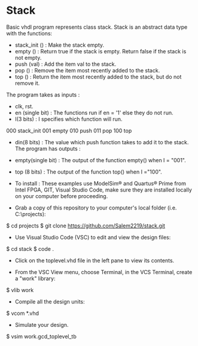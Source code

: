 # Stack
Basic vhdl program represents class stack. Stack is an abstract data type with the functions:
- stack_init () : Make the stack empty.
- empty () : Return true if the stack is empty. Return false if the stack is not empty.
- push (val) : Add the item val to the stack.
- pop () : Remove the item most recently added to the stack.
- top () : Return the item most recently added to the stack, but do not remove it.

The program takes as inputs :
- clk, rst.
- en (single bit) : The functions run if en = '1' else they do not run.
- I(3 bits) : I specifies which function will run.

000  stack_init
001  empty
010  push
011  pop
100  top
- din(8 bits) : The value which push function takes to add it to the stack.
The program has outputs :
- empty(single bit) : The output of the function empty() when I = "001".
- top (8 bits) : The output of the function top() when I ="100".





- To install :
These examples use ModelSim® and Quartus® Prime from Intel FPGA, GIT, Visual Studio Code, make sure they are installed locally on your computer before proceeding.


- Grab a copy of this repository to your computer's local folder (i.e. C:\projects):

$ cd projects
$ git clone https://github.com/Salem2219/stack.git
- Use Visual Studio Code (VSC) to edit and view the design files:

$ cd stack
$ code .
- Click on the toplevel.vhd file in the left pane to view its contents.

- From the VSC View menu, choose Terminal, in the VCS Terminal, create a "work" library:

$ vlib work
- Compile all the design units:

$ vcom *.vhd
- Simulate your design.

$ vsim work.gcd_toplevel_tb


